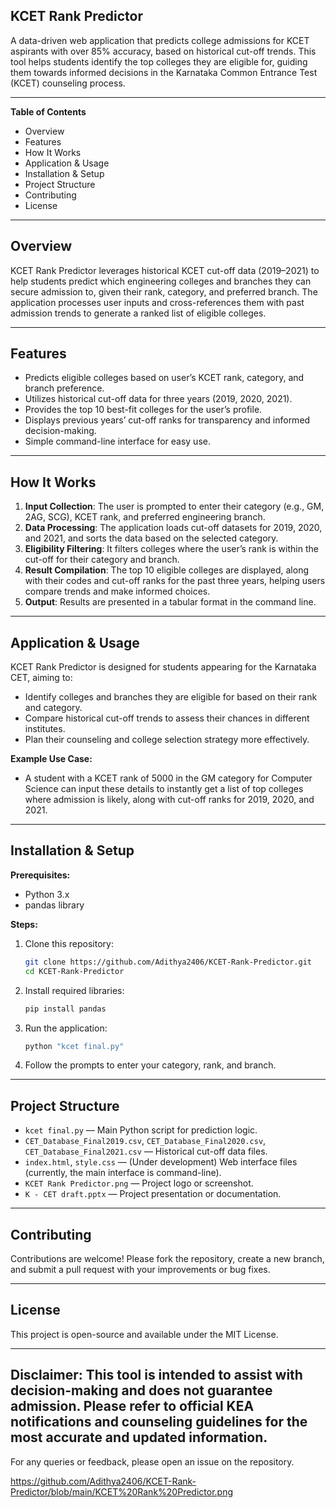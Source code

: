 ## KCET Rank Predictor
A data-driven web application that predicts college admissions for KCET aspirants with over 85% accuracy, based on historical cut-off trends. This tool helps students identify the top colleges they are eligible for, guiding them towards informed decisions in the Karnataka Common Entrance Test (KCET) counseling process.

---
**Table of Contents**
- Overview
- Features
- How It Works
- Application & Usage
- Installation & Setup
- Project Structure
- Contributing
- License

---
## Overview
KCET Rank Predictor leverages historical KCET cut-off data (2019–2021) to help students predict which engineering colleges and branches they can secure admission to, given their rank, category, and preferred branch. The application processes user inputs and cross-references them with past admission trends to generate a ranked list of eligible colleges.

---
## Features
- Predicts eligible colleges based on user’s KCET rank, category, and branch preference.
- Utilizes historical cut-off data for three years (2019, 2020, 2021).
- Provides the top 10 best-fit colleges for the user’s profile.
- Displays previous years’ cut-off ranks for transparency and informed decision-making.
- Simple command-line interface for easy use.

---
## How It Works
1. **Input Collection**: The user is prompted to enter their category (e.g., GM, 2AG, SCG), KCET rank, and preferred engineering branch.
2. **Data Processing**: The application loads cut-off datasets for 2019, 2020, and 2021, and sorts the data based on the selected category.
3. **Eligibility Filtering**: It filters colleges where the user’s rank is within the cut-off for their category and branch.
4. **Result Compilation**: The top 10 eligible colleges are displayed, along with their codes and cut-off ranks for the past three years, helping users compare trends and make informed choices.
5. **Output**: Results are presented in a tabular format in the command line.

---
## Application & Usage
KCET Rank Predictor is designed for students appearing for the Karnataka CET, aiming to:
- Identify colleges and branches they are eligible for based on their rank and category.
- Compare historical cut-off trends to assess their chances in different institutes.
- Plan their counseling and college selection strategy more effectively.

**Example Use Case:**
- A student with a KCET rank of 5000 in the GM category for Computer Science can input these details to instantly get a list of top colleges where admission is likely, along with cut-off ranks for 2019, 2020, and 2021.

---
## Installation & Setup

**Prerequisites:**
- Python 3.x
- pandas library

**Steps:**
1. Clone this repository:
   ```bash
   git clone https://github.com/Adithya2406/KCET-Rank-Predictor.git
   cd KCET-Rank-Predictor
   ```
2. Install required libraries:
   ```bash
   pip install pandas
   ```
3. Run the application:
   ```bash
   python "kcet final.py"
   ```
4. Follow the prompts to enter your category, rank, and branch.

---
## Project Structure
- `kcet final.py` — Main Python script for prediction logic.
- `CET_Database_Final2019.csv`, `CET_Database_Final2020.csv`, `CET_Database_Final2021.csv` — Historical cut-off data files.
- `index.html`, `style.css` — (Under development) Web interface files (currently, the main interface is command-line).
- `KCET Rank Predictor.png` — Project logo or screenshot.
- `K - CET draft.pptx` — Project presentation or documentation.

---
## Contributing
Contributions are welcome! Please fork the repository, create a new branch, and submit a pull request with your improvements or bug fixes.

---
## License
This project is open-source and available under the MIT License.

---
**Disclaimer:** This tool is intended to assist with decision-making and does not guarantee admission. Please refer to official KEA notifications and counseling guidelines for the most accurate and updated information.
---

For any queries or feedback, please open an issue on the repository.

https://github.com/Adithya2406/KCET-Rank-Predictor/blob/main/KCET%20Rank%20Predictor.png
